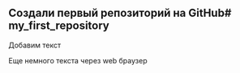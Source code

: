 ## Создали первый репозиторий на GitHub# my_first_repository

Добавим текст

Еще немного текста через web браузер
